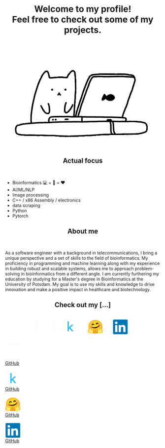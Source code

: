 <h1 align="center">Welcome to my profile!<br>Feel free to check out some of my projects.</h1>

<p align="center">
  <img src="./cat1.gif">
</p>

<h2 align="center">Actual focus</h2>
<br>
<ul>
  <li>Bioinformatics 💻 + 🧬 = ❤️</li>
  <li>AI/ML/NLP</li>
  <li>Image processing</li>
  <li>C++ / x86 Assembly / electronics</li>
  <li>data scraping</li>
  <li>Python</li>
  <li>Pytorch</li>
</ul>

<h2 align="center">About me</h2>
<br>
<p>As a software engineer with a background in telecommunications, I bring a unique perspective and a set of skills to the field of bioinformatics. My proficiency in programming and machine learning along with my experience in building robust and scalable systems, allows me to approach problem-solving in bioinformatics from a different angle. I am currently furthering my education by studying for a Master's degree in Bioinformatics at the University of Potsdam. My goal is to use my skills and knowledge to drive innovation and make a positive impact in healthcare and biotechnology.</p>

<h2 align="center">Check out my [...]</h2>
<br>
<div align="center">
<a href="https://github.com/nigelhartm"><img src="github.svg" style="width:50px;height:50px;"></a>&nbsp;&nbsp;&nbsp;&nbsp;&nbsp;&nbsp;&nbsp;
<a href="https://www.kaggle.com/nigelhartm"><img src="kaggle.svg" style="width:50px;height:50px;"></a>&nbsp;&nbsp;&nbsp;&nbsp;&nbsp;&nbsp;&nbsp;
<a href="https://huggingface.co/nigelhartm"><img src="hugging-face.svg" style="width:50px;height:50px;"></a>&nbsp;&nbsp;&nbsp;&nbsp;&nbsp;&nbsp;&nbsp;
<a href="https://www.linkedin.com/in/nigel-hartman-a24437179/"><img src="linkedin.svg" style="width:50px;height:50px;"></a>
</div>
<br>
<p float="left">
<a href="https://github.com/nigelhartm"><div style="width:50px;"><img src="github.svg" style="width:50px;height:50px;" align="top"><br>GitHub</div></a>&nbsp;&nbsp;&nbsp;&nbsp;&nbsp;&nbsp;&nbsp;
<a href="https://www.kaggle.com/nigelhartm"><div style="width:50px;"><img src="kaggle.svg" style="width:50px;height:50px;" align="top"><br>GitHub</div></a>&nbsp;&nbsp;&nbsp;&nbsp;&nbsp;&nbsp;&nbsp;
<a href="https://huggingface.co/nigelhartm"><div style="width:50px;"><img src="hugging-face.svg" style="width:50px;height:50px;" align="top"><br>GitHub</div></a>&nbsp;&nbsp;&nbsp;&nbsp;&nbsp;&nbsp;&nbsp;
<a href="https://www.linkedin.com/in/nigel-hartman-a24437179/"><div style="width:50px;"><img src="linkedin.svg" style="width:50px;height:50px;" align="top"><br>GitHub</div></a>
</p>
